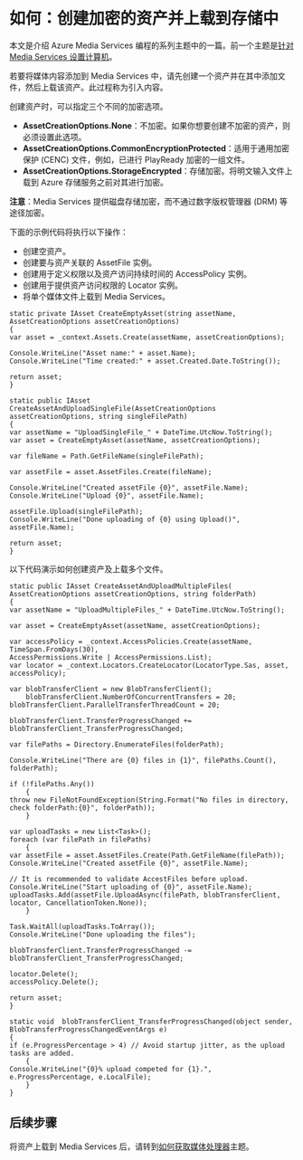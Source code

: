 <properties linkid="develop-media-services-how-to-guides-create-assets" urlDisplayName="Create Encrypted Asset and Upload to Storage" pageTitle="Create Encrypted Asset and Upload to Storage Azure" metaKeywords="" description="Learn how to get media content into Media Services by creating and uploading an encrypted asset." metaCanonical="" services="media-services" documentationCenter="" title="How to: Create an encrypted Asset and upload to storage" authors="migree" solutions="" manager="" editor="" />
<tags ms.service="media-services"
    ms.date=""
    wacn.date=""
    />

如何：创建加密的资产并上载到存储中
==================================

本文是介绍 Azure Media Services 编程的系列主题中的一篇。前一个主题是[针对 Media Services 设置计算机](http://go.microsoft.com/fwlink/?LinkID=301751&clcid=0x409)。

若要将媒体内容添加到 Media Services 中，请先创建一个资产并在其中添加文件，然后上载该资产。此过程称为引入内容。

创建资产时，可以指定三个不同的加密选项。

-   **AssetCreationOptions.None**：不加密。如果你想要创建不加密的资产，则必须设置此选项。
-   **AssetCreationOptions.CommonEncryptionProtected**：适用于通用加密保护 (CENC) 文件，例如，已进行 PlayReady 加密的一组文件。
-   **AssetCreationOptions.StorageEncrypted**：存储加密。将明文输入文件上载到 Azure 存储服务之前对其进行加密。

**注意**：Media Services 提供磁盘存储加密，而不通过数字版权管理器 (DRM) 等途径加密。

下面的示例代码将执行以下操作：

-   创建空资产。
-   创建要与资产关联的 AssetFile 实例。
-   创建用于定义权限以及资产访问持续时间的 AccessPolicy 实例。
-   创建用于提供资产访问权限的 Locator 实例。
-   将单个媒体文件上载到 Media Services。

``` {}
static private IAsset CreateEmptyAsset(string assetName, AssetCreationOptions assetCreationOptions)
{
var asset = _context.Assets.Create(assetName, assetCreationOptions);

Console.WriteLine("Asset name:" + asset.Name);
Console.WriteLine("Time created:" + asset.Created.Date.ToString());

return asset;
}

static public IAsset CreateAssetAndUploadSingleFile(AssetCreationOptions assetCreationOptions, string singleFilePath)
{
var assetName = "UploadSingleFile_" + DateTime.UtcNow.ToString();
var asset = CreateEmptyAsset(assetName, assetCreationOptions);

var fileName = Path.GetFileName(singleFilePath);

var assetFile = asset.AssetFiles.Create(fileName);

Console.WriteLine("Created assetFile {0}", assetFile.Name);
Console.WriteLine("Upload {0}", assetFile.Name);

assetFile.Upload(singleFilePath);
Console.WriteLine("Done uploading of {0} using Upload()", assetFile.Name);

return asset;
}
```

以下代码演示如何创建资产及上载多个文件。

``` {}
static public IAsset CreateAssetAndUploadMultipleFiles( AssetCreationOptions assetCreationOptions, string folderPath)
{
var assetName = "UploadMultipleFiles_" + DateTime.UtcNow.ToString();

var asset = CreateEmptyAsset(assetName, assetCreationOptions);

var accessPolicy = _context.AccessPolicies.Create(assetName, TimeSpan.FromDays(30),
AccessPermissions.Write | AccessPermissions.List);
var locator = _context.Locators.CreateLocator(LocatorType.Sas, asset, accessPolicy);

var blobTransferClient = new BlobTransferClient();
    blobTransferClient.NumberOfConcurrentTransfers = 20;
blobTransferClient.ParallelTransferThreadCount = 20;

blobTransferClient.TransferProgressChanged += blobTransferClient_TransferProgressChanged;

var filePaths = Directory.EnumerateFiles(folderPath);

Console.WriteLine("There are {0} files in {1}", filePaths.Count(), folderPath);

if (!filePaths.Any())
    {
throw new FileNotFoundException(String.Format("No files in directory, check folderPath:{0}", folderPath));
    }

var uploadTasks = new List<Task>();
foreach (var filePath in filePaths)
    {
var assetFile = asset.AssetFiles.Create(Path.GetFileName(filePath));
Console.WriteLine("Created assetFile {0}", assetFile.Name);
                
// It is recommended to validate AccestFiles before upload. 
Console.WriteLine("Start uploading of {0}", assetFile.Name);
uploadTasks.Add(assetFile.UploadAsync(filePath, blobTransferClient, locator, CancellationToken.None));
    }

Task.WaitAll(uploadTasks.ToArray());
Console.WriteLine("Done uploading the files");

blobTransferClient.TransferProgressChanged -= blobTransferClient_TransferProgressChanged;

locator.Delete();
accessPolicy.Delete();

return asset;
}

static void  blobTransferClient_TransferProgressChanged(object sender, BlobTransferProgressChangedEventArgs e)
{
if (e.ProgressPercentage > 4) // Avoid startup jitter, as the upload tasks are added.
    {
Console.WriteLine("{0}% upload competed for {1}.", e.ProgressPercentage, e.LocalFile);
    }
}
```

后续步骤
--------

将资产上载到 Media Services 后，请转到[如何获取媒体处理器](http://go.microsoft.com/fwlink/?LinkID=301732&clcid=0x409)主题。


